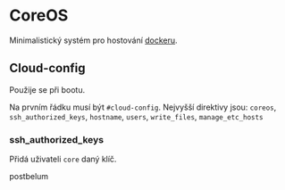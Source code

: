 # CoreOS
Minimalistický systém pro hostování [dockeru](docker.md).

## Cloud-config

Použije se při bootu.

Na prvním řádku musí být `#cloud-config`. Nejvyšší direktivy jsou: `coreos`, `ssh_authorized_keys`, `hostname`, `users`, `write_files`, `manage_etc_hosts`

### ssh_authorized_keys

Přidá uživateli `core` daný klíč.


postbelum
